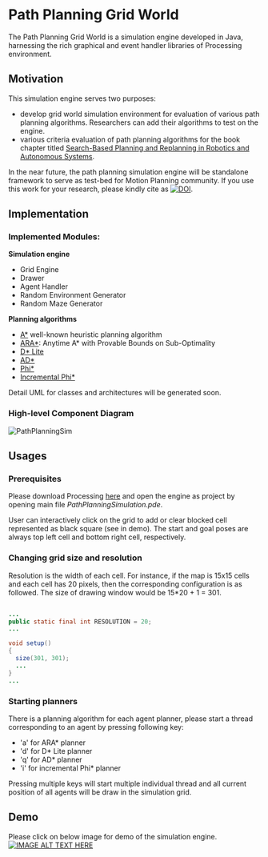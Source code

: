 # Path Planning Grid World

The Path Planning Grid World is a simulation engine developed in Java, harnessing the rich graphical and event handler libraries of Processing environment.  
## Motivation
This simulation engine serves two purposes:
- develop grid world simulation environment for evaluation of various path planning algorithms. Researchers can add their algorithms to test on the engine.
- various criteria evaluation of path planning algorithms for the book chapter titled [Search-Based Planning and Replanning in Robotics and Autonomous Systems](https://www.intechopen.com/books/advanced-path-planning-for-mobile-entities/search-based-planning-and-replanning-in-robotics-and-autonomous-systems).

In the near future, the path planning simulation engine will be standalone framework to serve as test-bed for Motion Planning community. If you use this work for your research, please kindly cite as [![DOI](https://zenodo.org/badge/115075354.svg)](https://zenodo.org/badge/latestdoi/115075354).
## Implementation

### Implemented Modules:

**Simulation engine**
- Grid Engine
- Drawer
- Agent Handler
- Random Environment Generator
- Random Maze Generator

**Planning algorithms**
- [A*](https://en.wikipedia.org/wiki/A*_search_algorithm) well-known heuristic planning algorithm
- [ARA*](https://papers.nips.cc/paper/2382-ara-anytime-a-with-provable-bounds-on-sub-optimality.pdf): Anytime A* with Provable Bounds on Sub-Optimality
- [D* Lite](http://idm-lab.org/bib/abstracts/papers/aaai02b.pdf)
- [AD*](http://www.cs.cmu.edu/~ggordon/likhachev-etal.anytime-dstar.pdf)
- [Phi*](https://www.sciencedirect.com/science/article/pii/S187770581403149X)
- [Incremental Phi*](http://www.cs.cmu.edu/~./maxim/files/inctheta_ijcai09.pdf)

Detail UML for classes and architectures will be generated soon.

### High-level Component Diagram

![PathPlanningSim](https://user-images.githubusercontent.com/18066876/59590532-c8a4ec80-90db-11e9-8b28-842c451164e8.png)

## Usages

### Prerequisites
Please download Processing [here](https://processing.org/download/) and open the engine as project by opening main file *PathPlanningSimulation.pde*.

User can interactively click on the grid to add or clear blocked cell represented as black square (see in demo). The start and goal poses are always top left cell and bottom right cell, respectively.

### Changing grid size and resolution
Resolution is the width of each cell. For instance, if the map is 15x15 cells and each cell has 20 pixels, then the corresponding configuration is as followed. The size of drawing window would be 15*20 + 1 = 301.

```java

...
public static final int RESOLUTION = 20;
...

void setup()
{
  size(301, 301);
  ...
}
...
```

### Starting planners
There is a planning algorithm for each agent planner, please start a thread corresponding to an agent by pressing following key:
- 'a' for ARA* planner
- 'd' for D* Lite planner
- 'q' for AD* planner
- 'i' for incremental Phi* planner

Pressing multiple keys will start multiple individual thread and all current position of all agents will be draw in the simulation grid.

## Demo

Please click on below image for demo of the simulation engine.
[![IMAGE ALT TEXT HERE](https://img.youtube.com/vi/nAne4CkpFkY/0.jpg)](https://www.youtube.com/watch?v=nAne4CkpFkY)
